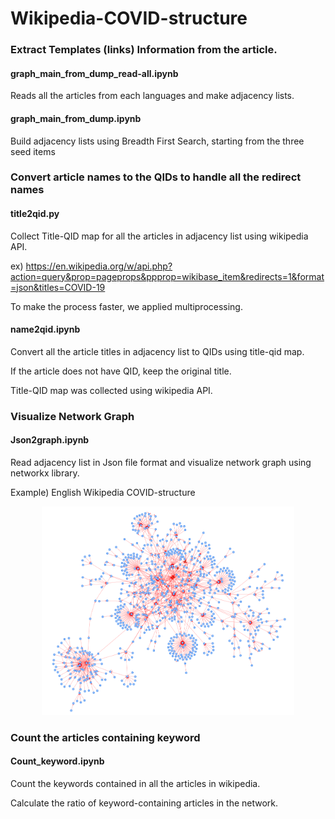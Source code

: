 # Wikipedia-COVID-structure


### Extract Templates (links) Information from the article.
#### graph_main_from_dump_read-all.ipynb
Reads all the articles from each languages and make adjacency lists.
#### graph_main_from_dump.ipynb
Build adjacency lists using Breadth First Search, starting from the three seed items


### Convert article names to the QIDs to handle all the redirect names
#### title2qid.py
Collect Title-QID map for all the articles in adjacency list using wikipedia API. 


ex) <https://en.wikipedia.org/w/api.php?action=query&prop=pageprops&ppprop=wikibase_item&redirects=1&format=json&titles=COVID-19>


To make the process faster, we applied multiprocessing.
#### name2qid.ipynb
Convert all the article titles in adjacency list to QIDs using title-qid map.


If the article does not have QID, keep the original title.


Title-QID map was collected using wikipedia API.


### Visualize Network Graph
#### Json2graph.ipynb
Read adjacency list in Json file format and visualize network graph using networkx library.


Example) English Wikipedia COVID-structure


<p align="center"><img src="./Results/Networks/network_example.png" width="80%"></p>


### Count the articles containing keyword
#### Count_keyword.ipynb
Count the keywords contained in all the articles in wikipedia.


Calculate the ratio of keyword-containing articles in the network.
